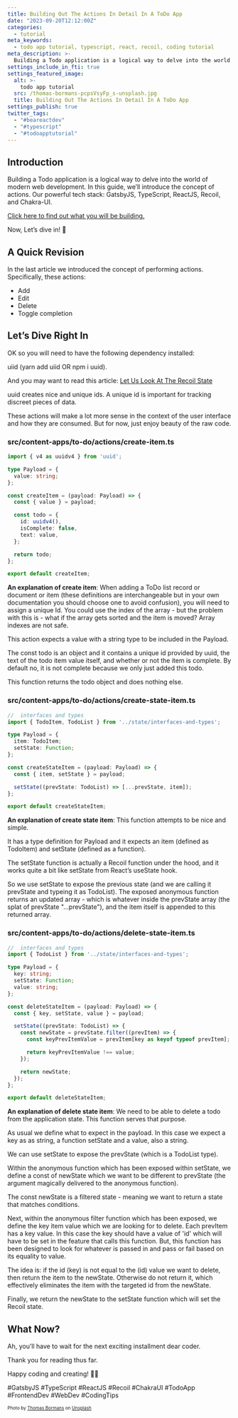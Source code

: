 ```yaml
---
title: Building Out The Actions In Detail In A ToDo App
date: "2023-09-20T12:12:00Z"
categories:
  - tutorial
meta_keywords:
  - todo app tutorial, typescript, react, recoil, coding tutorial
meta_description: >-
  Building a Todo application is a logical way to delve into the world of modern web development. In this guide, we’ll introduce the concept of actions. Our powerful tech stack: #GatsbyJS, #TypeScript, #ReactJS, #Recoil, and #ChakraUI. Let’s dive in! 🚀
settings_include_in_fti: true
settings_featured_image:
  alt: >-
    todo app tutorial
  src: /thomas-bormans-pcpsVsyFp_s-unsplash.jpg
  title: Building Out The Actions In Detail In A ToDo App
settings_publish: true
twitter_tags:
  - "#beareactdev"
  - "#typescript"
  - "#todoapptutorial"
---
```


## Introduction

Building a Todo application is a logical way to delve into the world of modern web development. In this guide, we’ll introduce the concept of actions. Our powerful tech stack: GatsbyJS, TypeScript, ReactJS, Recoil, and Chakra-UI.

<a href="https://beareact.dev/apps/to-do/" target="_blank">Click here to find out what you will be building.</a>

Now, Let’s dive in! 🚀

## A Quick Revision

In the last article we introduced the concept of performing actions. Specifically, these actions:

* Add
* Edit
* Delete
* Toggle completion

## Let’s Dive Right In

OK so you will need to have the following dependency installed:

uiid (yarn add uiid OR npm i uuid).

And you may want to read this article: <a href="https://beareact.dev/todo-let-us-look-at-the-recoil-state/" target="_blank">Let Us Look At The Recoil State</a>

uuid creates nice and unique ids. A unique id is important for tracking discreet pieces of data.

These actions will make a lot more sense in the context of the user interface and how they are consumed. But for now, just enjoy beauty of the raw code.

### src/content-apps/to-do/actions/create-item.ts

```typescript
import { v4 as uuidv4 } from 'uuid';

type Payload = {
  value: string;
};

const createItem = (payload: Payload) => {
  const { value } = payload;

  const todo = {
    id: uuidv4(),
    isComplete: false,
    text: value,
  };

  return todo;
};

export default createItem;
```

**An explanation of create item**: When adding a ToDo list record or document or item (these definitions are interchangeable but in your own documentation you should choose one to avoid confusion), you will need to assign a unique Id. You could use the index of the array - but the problem with this is - what if the array gets sorted and the item is moved? Array indexes are not safe.

This action expects a value with a string type to be included in the Payload.

The const todo is an object and it contains a unique id provided by uuid, the text of the todo item value itself, and whether or not the item is complete. By default no, it is not complete because we only just added this todo.

This function returns the todo object and does nothing else.

### src/content-apps/to-do/actions/create-state-item.ts

```typescript
//  interfaces and types
import { TodoItem, TodoList } from '../state/interfaces-and-types';

type Payload = {
  item: TodoItem;
  setState: Function;
};

const createStateItem = (payload: Payload) => {
  const { item, setState } = payload;

  setState((prevState: TodoList) => [...prevState, item]);
};

export default createStateItem;
```

**An explanation of create state item**: This function attempts to be nice and simple.

It has a type definition for Payload and it expects an item (defined as TodoItem) and setState (defined as a function).

The setState function is actually a Recoil function under the hood, and it works quite a bit like setState from React’s useState hook.

So we use setState to expose the previous state (and we are calling it prevState and typeing it as TodoList). The exposed anonymous function returns an updated array - which is whatever inside the prevState array (the splat of prevState "...prevState"), and the item itself is appended to this returned array.

### src/content-apps/to-do/actions/delete-state-item.ts

```typescript
//  interfaces and types
import { TodoList } from '../state/interfaces-and-types';

type Payload = {
  key: string;
  setState: Function;
  value: string;
};

const deleteStateItem = (payload: Payload) => {
  const { key, setState, value } = payload;

  setState((prevState: TodoList) => {
    const newState = prevState.filter((prevItem) => {
      const keyPrevItemValue = prevItem[key as keyof typeof prevItem];

      return keyPrevItemValue !== value;
    });

    return newState;
  });
};

export default deleteStateItem;
```

**An explanation of delete state item**: We need to be able to delete a todo from the application state. This function serves that purpose.

As usual we define what to expect in the payload. In this case we expect a key as as string, a function setState and a value, also a string.

We can use setState to expose the prevState (which is a TodoList type).

Within the anonymous function which has been exposed within setState, we define a const of newState which we want to be different to prevState (the argument magically delivered to the anonymous function).

The const newState is a filtered state - meaning we want to return a state that matches conditions.

Next, within the anonymous filter function which has been exposed, we define the key item value which we are looking for to delete. Each prevItem has a key value. In this case the key should have a value of 'id' which will have to be set in the feature that calls this function. But, this function has been designed to look for whatever is passed in and pass or fail based on its equality to value.

The idea is: if the id (key) is not equal to the (id) value we want to delete, then return the item to the newState. Otherwise do not return it, which effectively eliminates the item with the targeted id from the newState.

Finally, we return the newState to the setState function which will set the Recoil state.

## What Now?

Ah, you’ll have to wait for the next exciting installment dear coder.

Thank you for reading thus far.

Happy coding and creating! 🌟🎉

\#GatsbyJS #TypeScript #ReactJS #Recoil #ChakraUI #TodoApp #FrontendDev #WebDev #CodingTips

<p/>

<span style="font-size:10px">
Photo by <a href="https://unsplash.com/@thomasbormans?utm_source=unsplash&utm_medium=referral&utm_content=creditCopyText">Thomas Bormans</a> on <a href="https://unsplash.com/photos/pcpsVsyFp_s?utm_source=unsplash&utm_medium=referral&utm_content=creditCopyText">Unsplash</a>
</span>
